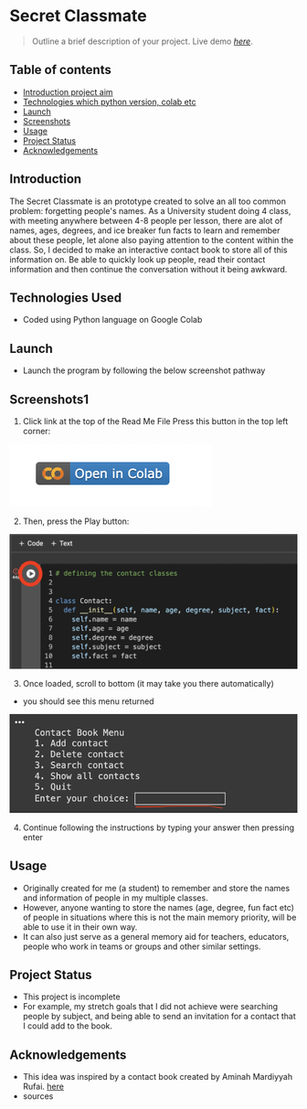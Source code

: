 # Secret Classmate
> Outline a brief description of your project.
> Live demo [_here_](C_Salt_A2_Secret_Classmate.ipynb). <!-- If you have the project hosted somewhere, include the link here. -->


## Table of contents
* [Introduction project aim](#Introduction)
* [Technologies which python version, colab etc](#Technologies)
* [Launch](#Launch)
* [Screenshots](#Screenshots)
* [Usage](#Usage)
* [Project Status](#Project-Status)
* [Acknowledgements](#Acknowledgements)

## Introduction 
The Secret Classmate is an prototype created to solve an all too common problem: forgetting people's names. As a University student doing 4 class, with meeting anywhere between 4-8 people per lesson, there are alot of names, ages, degrees, and ice breaker fun facts to learn and remember about these people, let alone also paying attention to the content within the class. So, I decided to make an interactive contact book to store all of this information on. Be able to quickly look up people, read their contact information and then continue the conversation without it being awkward. 

## Technologies Used
- Coded using Python language on Google Colab

## Launch
- Launch the program by following the below screenshot pathway

## Screenshots1
1. Click link at the top of the Read Me File
Press this button in the top left corner:

![Open Colab button](opencolab.png)

2. Then, press the Play button:
   
![Play button screenshot](Runbutton.png)

3. Once loaded, scroll to bottom (it may take you there automatically)
- you should see this menu returned

![Input Return](Inputanswer.png)

4. Continue following the instructions by typing your answer then pressing enter

## Usage
- Originally created for me (a student) to remember and store the names and information of people in my multiple classes. 
- However, anyone wanting to store the names (age, degree, fun fact etc) of people in situations where this is not the main memory priority, will be able to use it in their own way.
- It can also just serve as a general memory aid for teachers, educators, people who work in teams or groups and other similar settings.

## Project Status
- This project is incomplete
- For example, my stretch goals that I did not achieve were searching people by subject, and being able to send an invitation for a contact that I could add to the book.

## Acknowledgements
- This idea was inspired by a contact book created by Aminah Mardiyyah Rufai. [ here ](https://mardiyyah.medium.com/building-a-simple-phonebook-learnpythonthroughprojects-series-10-af56d527f463)
- sources

  

